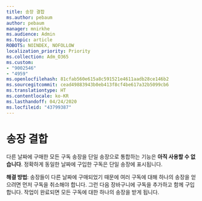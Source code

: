 ```yaml
---
title: 송장 결합
ms.author: pebaum
author: pebaum
manager: mnirkhe
ms.audience: Admin
ms.topic: article
ROBOTS: NOINDEX, NOFOLLOW
localization_priority: Priority
ms.collection: Adm_O365
ms.custom:
- "9002546"
- "4959"
ms.openlocfilehash: 81cfab560e615a8c591521e4611aadb28ce146b2
ms.sourcegitcommit: cead49883943b0eb413f8cf4be617a32b5099cb6
ms.translationtype: HT
ms.contentlocale: ko-KR
ms.lasthandoff: 04/24/2020
ms.locfileid: "43799387"
---
```

# <a name="combine-invoices"></a>송장 결합

다른 날짜에 구매한 모든 구독 송장을 단일 송장으로 통합하는 기능은 **아직 사용할 수 없습니다**. 정확하게 동일한 날짜에 구입한 구독은 단일 송장에 표시됩니다.

**해결 방법**: 송장들이 다른 날짜에 구매되었기 때문에 여러 구독에 대해 하나의 송장을 얻으려면 먼저 구독을 취소해야 합니다. 그런 다음 장바구니에 구독을 추가하고 함께 구입합니다. 작업이 완료되면 모든 구독에 대한 하나의 송장을 받게 됩니다.
